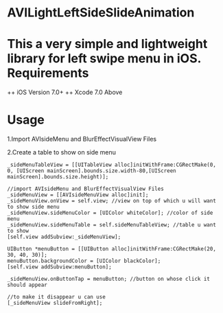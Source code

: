 # AVILightLeftSideSlideAnimation
This a very simple and lightweight library for left swipe menu in iOS. 
Requirements
================
++ iOS Version 7.0+
++ Xcode 7.0 Above

Usage
================
1.Import AVIsideMenu and BlurEffectVisualView Files
  
2.Create a table to show on side menu

    _sideMenuTableView = [[UITableView alloc]initWithFrame:CGRectMake(0, 0, [UIScreen mainScreen].bounds.size.width-80,[UIScreen mainScreen].bounds.size.height)];
    
    //import AVIsideMenu and BlurEffectVisualView Files
    _sideMenuView = [[AVIsideMenuView alloc]init];
    _sideMenuView.onView = self.view; //view on top of which u will want to show side menu
    _sideMenuView.sideMenuColor = [UIColor whiteColor]; //color of side menu
    _sideMenuView.sideMenuTable = self.sideMenuTableView; //table u want to show
    [self.view addSubview:_sideMenuView]; 
    
    UIButton *menuButton = [[UIButton alloc]initWithFrame:CGRectMake(20, 30, 40, 30)];
    menuButton.backgroundColor = [UIColor blackColor];
    [self.view addSubview:menuButton];
    
    _sideMenuView.onButtonTap = menuButton; //button on whose click it should appear
    
    //to make it disappear u can use
    [_sideMenuView slideFromRight];
